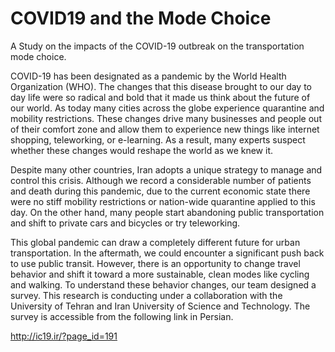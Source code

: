 # COVID19 and the Mode Choice
A Study on the impacts of the COVID-19 outbreak on the transportation mode choice.

COVID-19 has been designated as a pandemic by the World Health Organization (WHO). The changes that this disease brought to our day to day life were so radical and bold that it made us think about the future of our world. As today many cities across the globe experience quarantine and mobility restrictions. These changes drive many businesses and people out of their comfort zone and allow them to experience new things like internet shopping, teleworking, or e-learning. As a result, many experts suspect whether these changes would reshape the world as we knew it.

Despite many other countries, Iran adopts a unique strategy to manage and control this crisis. Although we record a considerable number of patients and death during this pandemic, due to the current economic state there were no stiff mobility restrictions or nation-wide quarantine applied to this day. On the other hand, many people start abandoning public transportation and shift to private cars and bicycles or try teleworking.

This global pandemic can draw a completely different future for urban transportation. In the aftermath, we could encounter a significant push back to use public transit. However, there is an opportunity to change travel behavior and shift it toward a more sustainable, clean modes like cycling and walking. To understand these behavior changes, our team designed a survey. This research is conducting under a collaboration with the University of Tehran and Iran University of Science and Technology. The survey is accessible from the following link in Persian.

http://ic19.ir/?page_id=191
